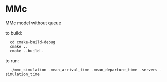 # MMc
MMc model without queue

to build:
```shell
  cd cmake-build-debug
  cmake ..
  cmake --build .
```

to run:
```shell
  ./mmc_simulation -mean_arrival_time -mean_departure_time -servers -simulation_time 
```
